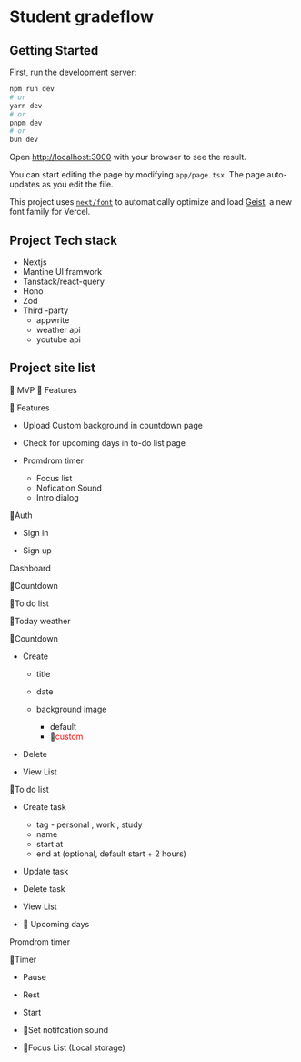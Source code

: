 # Student gradeflow

## Getting Started

First, run the development server:

```bash
npm run dev
# or
yarn dev
# or
pnpm dev
# or
bun dev
```

Open [http://localhost:3000](http://localhost:3000) with your browser to see the result.

You can start editing the page by modifying `app/page.tsx`. The page auto-updates as you edit the file.

This project uses [`next/font`](https://nextjs.org/docs/app/building-your-application/optimizing/fonts) to automatically optimize and load [Geist](https://vercel.com/font), a new font family for Vercel.

## Project Tech stack

- Nextjs
- Mantine UI framwork
- Tanstack/react-query
- Hono
- Zod
- Third -party
  - appwrite
  - weather api
  - youtube api

## Project site list

🔹 MVP 🔸 Features

🔸 Features

- Upload Custom background in countdown page

- Check for upcoming days in to-do list page

- Promdrom timer
  - Focus list
  - Nofication Sound
  - Intro dialog

🔹Auth

- Sign in

- Sign up

Dashboard

🔹Countdown

🔹To do list

🔹Today weather

🔹Countdown

- Create

  - title

  - date

  - background image
    - default
    - 🔸<font color=red>custom</font>

- Delete

- View List

🔹To do list

- Create task

  - tag - personal , work , study
  - name
  - start at
  - end at (optional, default start + 2 hours)

- Update task
- Delete task
- View List
- 🔸 Upcoming days

Promdrom timer

🔹Timer

- Pause

- Rest

- Start

- 🔸Set notifcation sound

- 🔸Focus List (Local storage)
